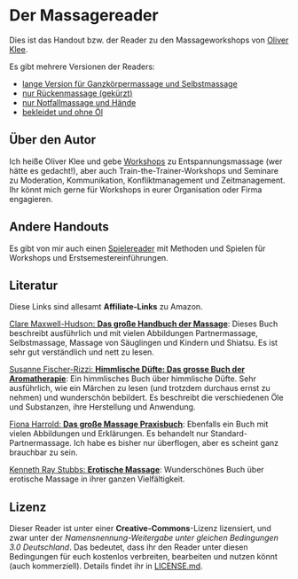 # Der Massagereader

Dies ist das Handout bzw. der Reader zu den Massageworkshops von
[Oliver Klee](https://www.oliverklee.de/).

Es gibt mehrere Versionen der Readers:
* [lange Version für Ganzkörpermassage und Selbstmassage](massage.pdf)
* [nur Rückenmassage (gekürzt)](ruecken-kurz.pdf)
* [nur Notfallmassage und Hände](notfall-und-haende.pdf)
* [bekleidet und ohne Öl](bekleidet.pdf)


## Über den Autor

Ich heiße Oliver Klee und gebe
[Workshops](https://www.oliverklee.de/workshops/workshops.html) zu
Entspannungsmassage (wer hätte es gedacht!), aber auch
Train-the-Trainer-Workshops und Seminare zu Moderation, Kommunikation,
Konfliktmanagement und Zeitmanagement. Ihr könnt mich gerne für Workshops in
eurer Organisation oder Firma engagieren.


## Andere Handouts

Es gibt von mir auch einen
[Spielereader](https://spielereader.org/) mit Methoden und Spielen für Workshops
und Erstsemestereinführungen.


## Literatur

Diese Links sind allesamt **Affiliate-Links** zu Amazon.

[Clare Maxwell-Hudson: **Das große Handbuch der Massage**](http://amzn.to/2xu9a0v): Dieses Buch beschreibt ausführlich und mit vielen Abbildungen Partnermassage, Selbstmassage, Massage von Säuglingen und Kindern und Shiatsu. Es ist sehr gut verständlich und nett zu lesen.

[Susanne Fischer-Rizzi: **Himmlische Düfte: Das grosse Buch der Aromatherapie**](http://amzn.to/2hwy7yh): Ein himmlisches Buch über himmlische Düfte. Sehr ausführlich, wie ein Märchen zu lesen (und trotzdem durchaus ernst zu nehmen) und wunderschön bebildert. Es beschreibt die verschiedenen Öle und Substanzen, ihre Herstellung und Anwendung.

[Fiona Harrold: **Das große Massage Praxisbuch**](http://amzn.to/2xtXmeN): Ebenfalls ein Buch mit vielen Abbildungen und Erklärungen. Es behandelt nur Standard-Partnermassage. Ich habe es bisher nur überflogen, aber es scheint ganz brauchbar zu sein.

[Kenneth Ray Stubbs: **Erotische Massage**](http://amzn.to/2y614vP): Wunderschönes Buch über erotische Massage in ihrer ganzen Vielfältigkeit.


## Lizenz

Dieser Reader ist unter einer **Creative-Commons**-Lizenz lizensiert, und zwar
unter der *Namensnennung-Weitergabe unter gleichen Bedingungen 3.0 Deutschland*.
Das bedeutet, dass ihr den Reader unter diesen Bedingungen für euch kostenlos
verbreiten, bearbeiten und nutzen könnt (auch kommerziell). Details findet ihr
in [LICENSE.md](LICENSE.md).

